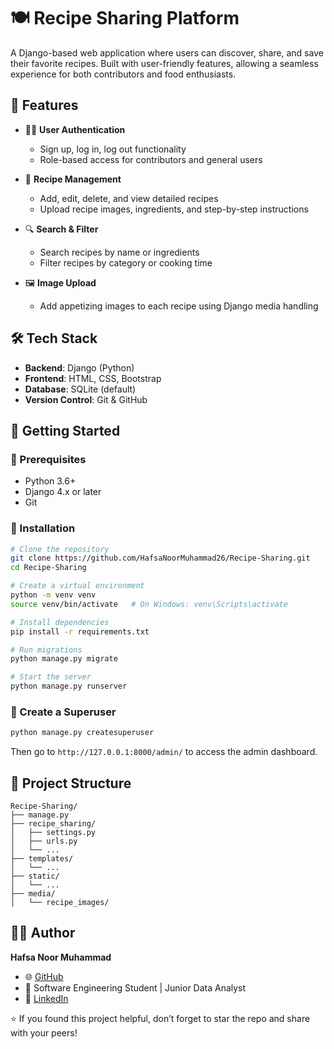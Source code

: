 # 🍽️ Recipe Sharing Platform

A Django-based web application where users can discover, share, and save their favorite recipes. Built with user-friendly features, allowing a seamless experience for both contributors and food enthusiasts.

## 📌 Features

- 👩‍🍳 **User Authentication**
  - Sign up, log in, log out functionality
  - Role-based access for contributors and general users

- 📖 **Recipe Management**
  - Add, edit, delete, and view detailed recipes
  - Upload recipe images, ingredients, and step-by-step instructions

- 🔍 **Search & Filter**
  - Search recipes by name or ingredients
  - Filter recipes by category or cooking time

- 🖼️ **Image Upload**
  - Add appetizing images to each recipe using Django media handling

## 🛠️ Tech Stack

- **Backend**: Django (Python)
- **Frontend**: HTML, CSS, Bootstrap
- **Database**: SQLite (default)
- **Version Control**: Git & GitHub

## 🚀 Getting Started

### 🔧 Prerequisites

- Python 3.6+
- Django 4.x or later
- Git

### 🧩 Installation

```bash
# Clone the repository
git clone https://github.com/HafsaNoorMuhammad26/Recipe-Sharing.git
cd Recipe-Sharing

# Create a virtual environment
python -m venv venv
source venv/bin/activate   # On Windows: venv\Scripts\activate

# Install dependencies
pip install -r requirements.txt

# Run migrations
python manage.py migrate

# Start the server
python manage.py runserver
````

### 🔐 Create a Superuser

```bash
python manage.py createsuperuser
```

Then go to `http://127.0.0.1:8000/admin/` to access the admin dashboard.

## 📁 Project Structure

```
Recipe-Sharing/
├── manage.py
├── recipe_sharing/
│   ├── settings.py
│   ├── urls.py
│   └── ...
├── templates/
│   └── ...
├── static/
│   └── ...
├── media/
│   └── recipe_images/
```


## 👩‍💻 Author

**Hafsa Noor Muhammad**

* 🌐 [GitHub](https://github.com/HafsaNoorMuhammad26)
* 💼 Software Engineering Student | Junior Data Analyst
* 📎 [LinkedIn](https://www.linkedin.com/in/hafsa-noor-muhammad-67b96331a/)


⭐ If you found this project helpful, don’t forget to star the repo and share with your peers!
